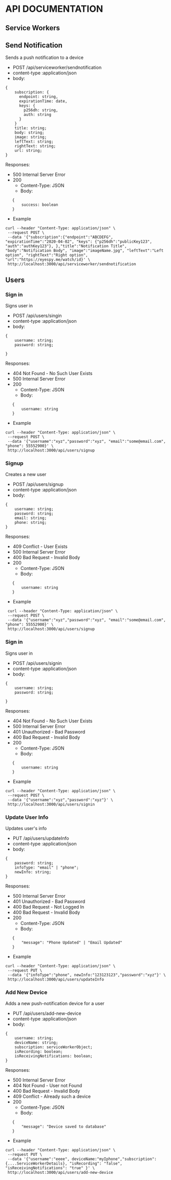 # API DOCUMENTATION

## Service Workers

## Send Notification


Sends a push notification to a device
- POST /api/serviceworker/sendnotification
- content-type :application/json
- body:
```
{
    subscription: {
      endpoint: string,
      expirationTime: date,
      keys: {
        p256dh: string,
        auth: string
      }
    }
    title: string;
    body: string;
    image: string;
    leftText: string;
    rightText: string;
    url: string;
}
```
Responses: 
 - 500 Internal Server Error
 - 200
   - Content-Type: JSON
   - Body: 
 ```
    {
        success: boolean
    }

 ```

 - Example 
 ``` 
 curl --header "Content-Type: application/json" \
  --request POST \
  --data '{"subscription":{"endpoint":"ABCDEFG", "expirationTime":"2020-04-02", "keys": {"p256dh":"publicKey123", "auth":"authKey123"}, },"title":"Notification Title", "body":"Notification Body", "image":"imageName.jpg", "leftText":"Left option", "rightText":"Right option", "url":"https://eyespy.me/watch/id}' \
  http://localhost:3000/api/serviceworker/sendnotification
``` 

## Users

### Sign in
  Signs user in
- POST /api/users/singin
- content-type :application/json
- body:
```
{
    username: string;
    password: string;

}
```
Responses: 
 - 404 Not Found - No Such User Exists
 - 500 Internal Server Error
 - 200
   - Content-Type: JSON
   - Body: 
 ```
    {
        username: string
    }

 ```

 - Example 

 ``` 
 curl --header "Content-Type: application/json" \
  --request POST \
  --data '{"username":"xyz","password":"xyz", "email":"some@email.com", "phone": 55552900}' \
  http://localhost:3000/api/users/signup
``` 


### Signup
Creates a new user
- POST /api/users/signup
- content-type :application/json
- body:
```
{
    username: string;
    password: string;
    email: string;
    phone: string;
}
```
Responses: 
 - 409 Conflict - User Exists
 - 500 Internal Server Error
 - 400 Bad Request - Invalid Body
 - 200
   - Content-Type: JSON
   - Body: 
 ```
    {
        username: string
    }

 ```

 - Example 
 ```
  curl --header "Content-Type: application/json" \
  --request POST \
  --data '{"username":"xyz","password":"xyz", "email":"some@email.com", "phone": 55552900}' \
  http://localhost:3000/api/users/signup
``` 


### Sign in
  Signs user in
- POST /api/users/signin
- content-type :application/json
- body:
```
{
    username: string;
    password: string;

}
```
Responses: 
 - 404 Not Found - No Such User Exists
 - 500 Internal Server Error
 - 401 Unauthorized - Bad Password
 - 400 Bad Request - Invalid Body
 - 200
   - Content-Type: JSON
   - Body: 
 ```
    {
        username: string
    }

 ```

 - Example 
 ``` 
 curl --header "Content-Type: application/json" \
  --request POST \
  --data '{"username":"xyz","password":"xyz"}' \
  http://localhost:3000/api/users/signin
``` 

### Update User Info
  Updates user's info
- PUT /api/users/updateInfo
- content-type :application/json
- body:
```
{
    password: string;
    infoType: "email" | "phone";
    newInfo: string;
}
```
Responses: 
 - 500 Internal Server Error
 - 401 Unauthorized - Bad Password
 - 400 Bad Request - Not Logged In
 - 400 Bad Request - Invalid Body
 - 200
   - Content-Type: JSON
   - Body: 
 ```
    {
        "message": "Phone Updated" | "Email Updated"
    }

 ```

 - Example 
 ``` 
 curl --header "Content-Type: application/json" \
  --request PUT \
  --data '{"infoType":"phone", newInfo:"123123123","password":"xyz"}' \
  http://localhost:3000/api/users/updateInfo
``` 


### Add New Device
  Adds a new push-notification device for a user
- PUT /api/users/add-new-device
- content-type :application/json
- body:
```
{
    username: string;
    deviceName: string;
    subscription: serviceWorkerObject;
    isRecording: boolean;
    isReceivingNotifications: boolean;
}
```
Responses: 
 - 500 Internal Server Error
 - 404 Not Found - User not Found
 - 400 Bad Request - Invalid Body
 - 409 Conflict - Already such a device
 - 200
   - Content-Type: JSON
   - Body: 
 ```
    { 
        "message": "Device saved to database" 
    }

 ```

 - Example 
 ``` 
 curl --header "Content-Type: application/json" \
  --request PUT \
  --data '{"username":"eeee", deviceName:"myIphone","subscription":{....ServiceWorkerDetails}, "isRecording": "false", "isReceivingNotifications": "true" }' \
  http://localhost:3000/api/users/add-new-device
``` 
